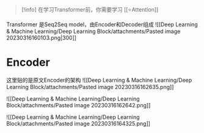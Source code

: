 > [!info] 
> 在学习Transformer前，你需要学习 [[⭐Attention]]



Transformer 是Seq2Seq model，由Encoder和Decoder组成
![[Deep Learning & Machine Learning/Deep Learning Block/attachments/Pasted image 20230316160103.png|300]]

# Encoder
这里贴的是原文Encoder的架构
![[Deep Learning & Machine Learning/Deep Learning Block/attachments/Pasted image 20230316162635.png]]

![[Deep Learning & Machine Learning/Deep Learning Block/attachments/Pasted image 20230316162642.png]]

![[Deep Learning & Machine Learning/Deep Learning Block/attachments/Pasted image 20230316164325.png]]